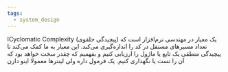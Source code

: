 ```yaml
---
tags:
  - system_design
---
```


اCyclomatic Complexity (پیچیدگی حلقوی) یک معیار در مهندسی نرم‌افزار است که تعداد مسیرهای مستقل در کد را اندازه‌گیری می‌کند. این معیار به ما کمک می‌کند تا پیچیدگی منطقی یک تابع یا ماژول را ارزیابی کنیم و بفهمیم که چقدر سخت خواهد بود که آن را تست یا نگهداری کنیم. یک فرمول داره ولی لینترها معمولا اینو دارن
